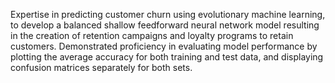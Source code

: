 Expertise in predicting customer churn using evolutionary machine learning, to develop a balanced shallow feedforward neural network model resulting in the creation of retention campaigns and loyalty programs to retain customers.
Demonstrated proficiency in evaluating model performance by plotting the average accuracy for both training and test data, and displaying confusion matrices separately for both sets.
